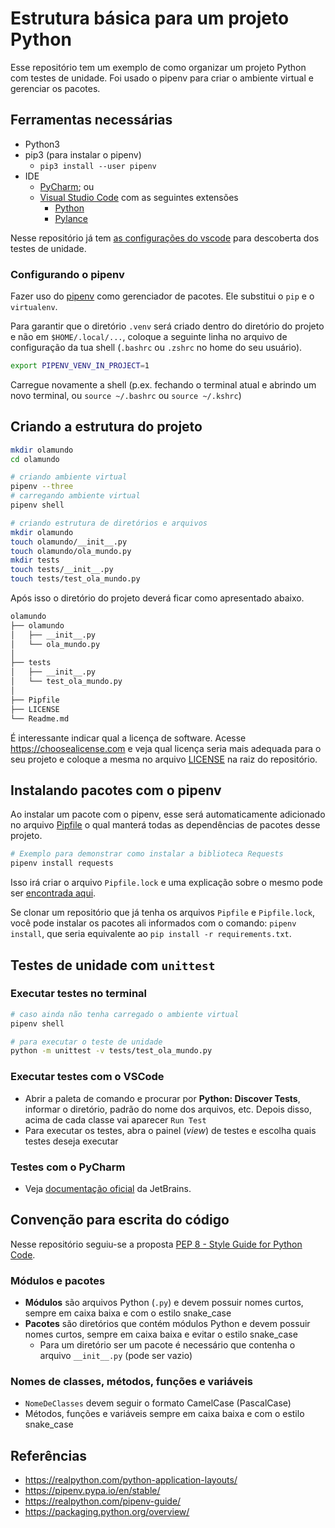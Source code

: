 # Estrutura básica para um projeto Python

Esse repositório tem um exemplo de como organizar um projeto Python com testes de unidade. Foi usado o pipenv para criar o ambiente virtual e gerenciar os pacotes.

## Ferramentas necessárias

- Python3
- pip3 (para instalar o pipenv)
  - `pip3 install --user pipenv`
- IDE
  - [PyCharm](https://www.jetbrains.com/pt-br/pycharm); ou
  -  [Visual Studio Code](https://code.visualstudio.com) com as seguintes extensões
     - [Python](https://marketplace.visualstudio.com/items?itemName=ms-python.python)
     - [Pylance](https://marketplace.visualstudio.com/items?itemName=ms-python.vscode-pylance)

Nesse repositório já tem [as configurações do vscode](.vscode/settings.json) para descoberta dos testes de unidade.

### Configurando o pipenv

Fazer uso do [pipenv](https://pipenv.pypa.io/en/stable/) como gerenciador de pacotes. Ele substitui o `pip` e o `virtualenv`.

Para garantir que o diretório `.venv` será criado dentro do diretório do projeto e não em `$HOME/.local/...`, coloque a seguinte linha no arquivo de configuração da tua shell (`.bashrc` ou `.zshrc` no home do seu usuário).
```bash
export PIPENV_VENV_IN_PROJECT=1
``` 
Carregue novamente a shell (p.ex. fechando o terminal atual e abrindo um novo terminal, ou `source ~/.bashrc` ou `source ~/.kshrc`)


## Criando a estrutura do projeto

```bash
mkdir olamundo
cd olamundo

# criando ambiente virtual
pipenv --three
# carregando ambiente virtual
pipenv shell

# criando estrutura de diretórios e arquivos
mkdir olamundo
touch olamundo/__init__.py
touch olamundo/ola_mundo.py
mkdir tests
touch tests/__init__.py
touch tests/test_ola_mundo.py
```

Após isso o diretório do projeto deverá ficar como apresentado abaixo.


```bash
olamundo
├── olamundo
│   ├── __init__.py
│   └── ola_mundo.py
│
├── tests
│   ├── __init__.py
│   └── test_ola_mundo.py
│
├── Pipfile
├── LICENSE
└── Readme.md
```

É interessante indicar qual a licença de software. Acesse https://choosealicense.com e veja qual licença seria mais adequada para o seu projeto e coloque a mesma no arquivo [LICENSE](LICENSE) na raiz do repositório.

## Instalando pacotes com o pipenv

Ao instalar um pacote com o pipenv, esse será automaticamente adicionado no arquivo [Pipfile](Pipfile) o qual manterá todas as dependências de pacotes desse projeto.

```bash
# Exemplo para demonstrar como instalar a biblioteca Requests
pipenv install requests
```

Isso irá criar o arquivo `Pipfile.lock` e uma explicação sobre o mesmo pode ser [encontrada aqui](https://realpython.com/pipenv-guide/#the-pipfilelock).

Se clonar um repositório que já tenha os arquivos `Pipfile` e `Pipfile.lock`, você pode instalar os pacotes ali informados com o comando: `pipenv install`, que seria equivalente ao `pip install -r requirements.txt`.

## Testes de unidade com `unittest`

### Executar testes no terminal

```bash
# caso ainda não tenha carregado o ambiente virtual
pipenv shell

# para executar o teste de unidade
python -m unittest -v tests/test_ola_mundo.py
```

### Executar testes com o VSCode

- Abrir a paleta de comando e procurar por **Python: Discover Tests**, informar o diretório, padrão do nome dos arquivos, etc. Depois disso, acima de cada classe vai aparecer `Run Test`
- Para executar os testes, abra o painel (*view*) de testes e escolha quais testes deseja executar

### Testes com o PyCharm

- Veja [documentação oficial](https://www.jetbrains.com/help/pycharm/testing-your-first-python-application.html#create-test) da JetBrains.

## Convenção para escrita do código

Nesse repositório seguiu-se a proposta [PEP 8 - Style Guide for Python Code](https://www.python.org/dev/peps/pep-0008/).

### Módulos e pacotes

- **Módulos** são arquivos Python (`.py`) e devem possuir nomes curtos, sempre em caixa baixa e com o estilo snake_case
- **Pacotes** são diretórios que contém módulos Python e devem possuir nomes curtos, sempre em caixa baixa e evitar o estilo snake_case
  - Para um diretório ser um pacote é necessário que contenha o arquivo `__init__.py` (pode ser vazio)

### Nomes de classes, métodos, funções e variáveis

- `NomeDeClasses` devem seguir o formato CamelCase (PascalCase)
- Métodos, funções e variáveis sempre em caixa baixa e com o estilo snake_case


## Referências

- https://realpython.com/python-application-layouts/
- https://pipenv.pypa.io/en/stable/
- https://realpython.com/pipenv-guide/
- https://packaging.python.org/overview/